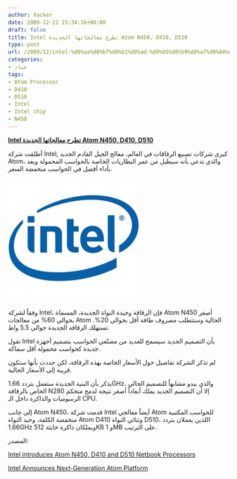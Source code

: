 ```yaml
---
author: Xacker
date: 2009-12-22 15:34:16+00:00
draft: false
title: Intel تطرح معالجاتها الجديدة Atom N450, D410, D510
type: post
url: /2009/12/intel-%d8%aa%d8%b7%d8%b1%d8%ad-%d9%85%d8%b9%d8%a7%d9%84%d8%ac%d8%a7%d8%aa%d9%87%d8%a7-%d8%a7%d9%84%d8%ac%d8%af%d9%8a%d8%af%d8%a9-atom-n450-d410-d510/
categories:
- عتاد
tags:
- Atom Processor
- D410
- D510
- Intel
- Intel chip
- N450
---
```


[**Intel تطرح معالجاتها الجديدة Atom N450, D410, D510**](https://www.it-scoop.com/2009/12/intel-%d8%aa%d8%b7%d8%b1%d8%ad-%d9%85%d8%b9%d8%a7%d9%84%d8%ac%d8%a7%d8%aa%d9%87%d8%a7-%d8%a7%d9%84%d8%ac%d8%af%d9%8a%d8%af%d8%a9-atom-n450-d410-d510/)


أطلقت شركة Intel, كبرى شركات تصنيع الرقاقات في العالم، معالج الجيل القادم الجديد Atom، والذي تدعي بأنه سيطيل من عمر البطاريات الخاصة بالحواسب المحمولة ويعد بأداء أفضل في الحواسب منخفضة السعر.


[![](intel-logo-300x278.jpg)
](https://www.it-scoop.com/2009/12/intel-%d8%aa%d8%b7%d8%b1%d8%ad-%d9%85%d8%b9%d8%a7%d9%84%d8%ac%d8%a7%d8%aa%d9%87%d8%a7-%d8%a7%d9%84%d8%ac%d8%af%d9%8a%d8%af%d8%a9-atom-n450-d410-d510/)


وفقاً لشركة Intel، فإن الرقاقة وحيدة النواة الجديدة، المسماة Atom N450 أصغر بحوالي 60% من معالجات Atom الحالية وستتطلب مصروف طاقة أقل بحوالي 20%. تستهلك الرقاقة الجديدة حوالي 5.5 واط.

تقول Intel بأن التصميم الجديد سيسمح للعديد من مصنّعي الحواسب بتصميم أجهزة جديدة كحواسب محمولة أقل سماكة.

لم تذكر الشركة تفاصيل حول الأسعار الخاصة بهذه الرقاقة، لكن حددت بأنها ستكون قريبة إلى الأسعار الحالية.

يذكر بأن البنية الجديدة ستعمل بتردد 1.66GHz، والذي يبدو مشابهاً للتصميم الحالي الخاص بالرقاقة N280 إلا أن التصميم الجديد يملك أبعاداً أصغر نتيجة لدمج متحكم الرسوميات والذاكرة داخل الـ CPU.

إلى جانب Atom N450، قدمت شركة Intel أيضاً معالجي Atom للحواسب المكتبية منخفضة الكلفة، وحيد النواة Atom D410 وثنائي النواة D510، اللذين يعملان بتردد 1.66GHz ويملكان ذاكرة خابئة 512KB و 1MB على الترتيب.

المصدر:


[Intel introduces Atom N450, D410 and D510 Netbook Processors](http://www.itvoir.com/portal/news/Software/Intel-introduces-Atom-N450-D410-and-D510-Netbook-Processors-6-397.asp)




[Intel Announces Next-Generation Atom Platform](http://www.intel.com/pressroom/archive/releases/2009/20091221comp_sm.htm#story)
